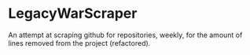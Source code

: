 # LegacyWarScraper

An attempt at scraping github for repositories, weekly, for the amount of
lines removed from the project (refactored).

